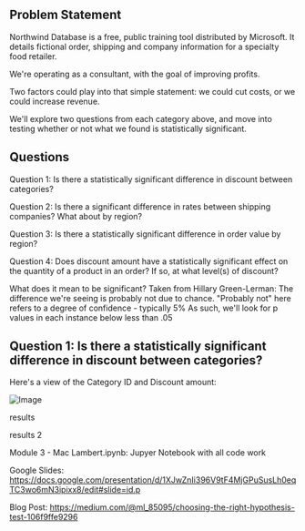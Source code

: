 
## Problem Statement
Northwind Database is a free, public training tool distributed by Microsoft. It details fictional order, shipping and company information for a specialty food retailer.


We're operating as a consultant, with the goal of improving profits.


Two factors could play into that simple statement: we could cut costs, or we could increase revenue.


We'll explore two questions from each category above, and move into testing whether or not what we found is statistically significant.


## Questions
Question 1: Is there a statistically significant difference in discount between categories?


Question 2: Is there a significant difference in rates between shipping companies? What about by region?


Question 3: Is there a statistically significant difference in order value by region?


Question 4: Does discount amount have a statistically significant effect on the quantity of a product in an order? If so, at what level(s) of discount?


What does it mean to be significant? Taken from Hillary Green-Lerman: The difference we're seeing is probably not due to chance. "Probably not" here refers to a degree of confidence - typically 5% As such, we'll look for p values in each instance below less than .05

## Question 1: Is there a statistically significant difference in discount between categories?

Here's a view of the Category ID and Discount amount:

![Image](https://github.com/lambertmk/Using-Northwind-Database-to-Test-Statistical-Significance/blob/master/Question%201%20EDA.png)

results

results 2

Module 3 - Mac Lambert.ipynb: Jupyer Notebook with all code work

Google Slides: https://docs.google.com/presentation/d/1XJwZnIi396V9tF4MjGPuSusLh0eqTC3wo6mN3ipixx8/edit#slide=id.p

Blog Post: https://medium.com/@ml_85095/choosing-the-right-hypothesis-test-106f9ffe9296
